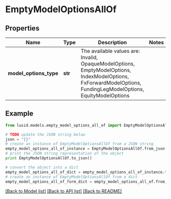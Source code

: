 # EmptyModelOptionsAllOf


## Properties
Name | Type | Description | Notes
------------ | ------------- | ------------- | -------------
**model_options_type** | **str** | The available values are: Invalid, OpaqueModelOptions, EmptyModelOptions, IndexModelOptions, FxForwardModelOptions, FundingLegModelOptions, EquityModelOptions | 

## Example

```python
from lusid.models.empty_model_options_all_of import EmptyModelOptionsAllOf

# TODO update the JSON string below
json = "{}"
# create an instance of EmptyModelOptionsAllOf from a JSON string
empty_model_options_all_of_instance = EmptyModelOptionsAllOf.from_json(json)
# print the JSON string representation of the object
print EmptyModelOptionsAllOf.to_json()

# convert the object into a dict
empty_model_options_all_of_dict = empty_model_options_all_of_instance.to_dict()
# create an instance of EmptyModelOptionsAllOf from a dict
empty_model_options_all_of_form_dict = empty_model_options_all_of.from_dict(empty_model_options_all_of_dict)
```
[[Back to Model list]](../README.md#documentation-for-models) [[Back to API list]](../README.md#documentation-for-api-endpoints) [[Back to README]](../README.md)


